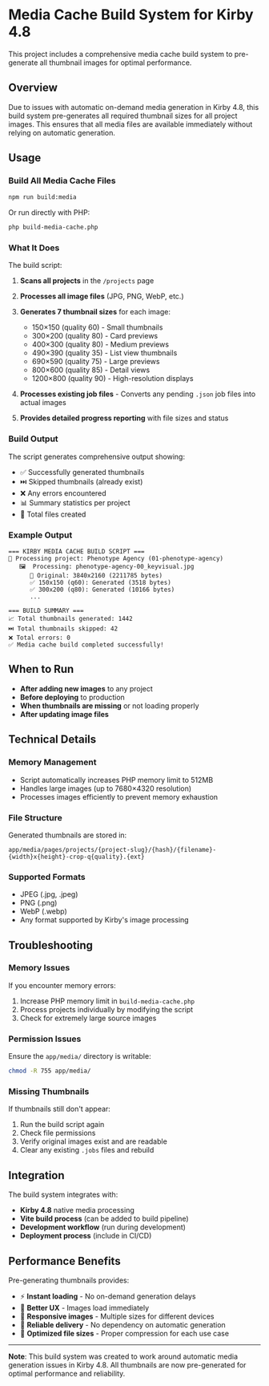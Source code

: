 # Media Cache Build System for Kirby 4.8

This project includes a comprehensive media cache build system to pre-generate all thumbnail images for optimal performance.

## Overview

Due to issues with automatic on-demand media generation in Kirby 4.8, this build system pre-generates all required thumbnail sizes for all project images. This ensures that all media files are available immediately without relying on automatic generation.

## Usage

### Build All Media Cache Files

```bash
npm run build:media
```

Or run directly with PHP:

```bash
php build-media-cache.php
```

### What It Does

The build script:

1. **Scans all projects** in the `/projects` page
2. **Processes all image files** (JPG, PNG, WebP, etc.)
3. **Generates 7 thumbnail sizes** for each image:
   - 150×150 (quality 60) - Small thumbnails
   - 300×200 (quality 80) - Card previews
   - 400×300 (quality 80) - Medium previews
   - 490×390 (quality 35) - List view thumbnails
   - 690×590 (quality 75) - Large previews
   - 800×600 (quality 85) - Detail views
   - 1200×800 (quality 90) - High-resolution displays

4. **Processes existing job files** - Converts any pending `.json` job files into actual images
5. **Provides detailed progress reporting** with file sizes and status

### Build Output

The script generates comprehensive output showing:
- ✅ Successfully generated thumbnails
- ⏭️ Skipped thumbnails (already exist)
- ❌ Any errors encountered
- 📊 Summary statistics per project
- 🎯 Total files created

### Example Output

```
=== KIRBY MEDIA CACHE BUILD SCRIPT ===
📁 Processing project: Phenotype Agency (01-phenotype-agency)
   🖼️  Processing: phenotype-agency-00_keyvisual.jpg
      📏 Original: 3840x2160 (2211785 bytes)
      ✅ 150x150 (q60): Generated (3518 bytes)
      ✅ 300x200 (q80): Generated (10166 bytes)
      ...

=== BUILD SUMMARY ===
📈 Total thumbnails generated: 1442
⏭️ Total thumbnails skipped: 42
❌ Total errors: 0
✅ Media cache build completed successfully!
```

## When to Run

- **After adding new images** to any project
- **Before deploying** to production
- **When thumbnails are missing** or not loading properly
- **After updating image files**

## Technical Details

### Memory Management
- Script automatically increases PHP memory limit to 512MB
- Handles large images (up to 7680×4320 resolution)
- Processes images efficiently to prevent memory exhaustion

### File Structure
Generated thumbnails are stored in:
```
app/media/pages/projects/{project-slug}/{hash}/{filename}-{width}x{height}-crop-q{quality}.{ext}
```

### Supported Formats
- JPEG (.jpg, .jpeg)
- PNG (.png)
- WebP (.webp)
- Any format supported by Kirby's image processing

## Troubleshooting

### Memory Issues
If you encounter memory errors:
1. Increase PHP memory limit in `build-media-cache.php`
2. Process projects individually by modifying the script
3. Check for extremely large source images

### Permission Issues
Ensure the `app/media/` directory is writable:
```bash
chmod -R 755 app/media/
```

### Missing Thumbnails
If thumbnails still don't appear:
1. Run the build script again
2. Check file permissions
3. Verify original images exist and are readable
4. Clear any existing `.jobs` files and rebuild

## Integration

The build system integrates with:
- **Kirby 4.8** native media processing
- **Vite build process** (can be added to build pipeline)
- **Development workflow** (run during development)
- **Deployment process** (include in CI/CD)

## Performance Benefits

Pre-generating thumbnails provides:
- ⚡ **Instant loading** - No on-demand generation delays
- 🚀 **Better UX** - Images load immediately
- 📱 **Responsive images** - Multiple sizes for different devices
- 🔧 **Reliable delivery** - No dependency on automatic generation
- 💾 **Optimized file sizes** - Proper compression for each use case

---

**Note**: This build system was created to work around automatic media generation issues in Kirby 4.8. All thumbnails are now pre-generated for optimal performance and reliability.
